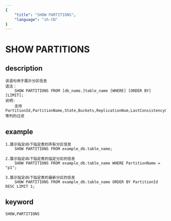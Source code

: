 ```yaml
---
{
    "title": "SHOW PARTITIONS",
    "language": "zh-CN"
}
---
```


<!-- 
Licensed to the Apache Software Foundation (ASF) under one
or more contributor license agreements.  See the NOTICE file
distributed with this work for additional information
regarding copyright ownership.  The ASF licenses this file
to you under the Apache License, Version 2.0 (the
"License"); you may not use this file except in compliance
with the License.  You may obtain a copy of the License at

  http://www.apache.org/licenses/LICENSE-2.0

Unless required by applicable law or agreed to in writing,
software distributed under the License is distributed on an
"AS IS" BASIS, WITHOUT WARRANTIES OR CONDITIONS OF ANY
KIND, either express or implied.  See the License for the
specific language governing permissions and limitations
under the License.
-->

# SHOW PARTITIONS

## description

    该语句用于展示分区信息
    语法：
        SHOW PARTITIONS FROM [db_name.]table_name [WHERE] [ORDER BY] [LIMIT];
    说明:
        支持PartitionId,PartitionName,State,Buckets,ReplicationNum,LastConsistencyCheckTime等列的过滤 

## example

    1.展示指定db下指定表的所有分区信息
        SHOW PARTITIONS FROM example_db.table_name;
        
    2.展示指定db下指定表的指定分区的信息
        SHOW PARTITIONS FROM example_db.table_name WHERE PartitionName = "p1";
    
    3.展示指定db下指定表的最新分区的信息        
        SHOW PARTITIONS FROM example_db.table_name ORDER BY PartitionId DESC LIMIT 1;

## keyword

    SHOW,PARTITIONS
